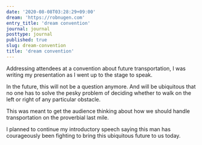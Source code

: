 ```yaml
---
date: '2020-08-08T03:28:29+09:00'
dream: 'https://robnugen.com'
entry_title: 'dream convention'
journal: journal
posttype: journal
published: true
slug: dream-convention
title: 'dream convention'
---
```


<p class='dream'>Addressing attendees at a convention about future transportation, I was writing my presentation as I went up to the stage to speak. </p>

<p class='dream'>In the future, this will not be a question anymore. And will be ubiquitous that no one has to solve the pesky problem of deciding whether to walk on the left or right of any particular obstacle.</p>

<p class='dream'>This was meant to get the audience thinking about how we should handle transportation on the proverbial last mile.</p>

<p class='dream'>I planned to continue my introductory speech saying this man has courageously been fighting to bring this ubiquitous future to us today.</p>
